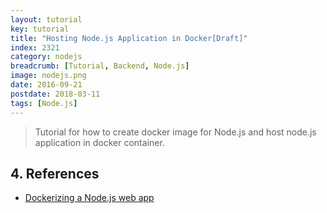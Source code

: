```yaml
---
layout: tutorial
key: tutorial
title: "Hosting Node.js Application in Docker[Draft]"
index: 2321
category: nodejs
breadcrumb: [Tutorial, Backend, Node.js]
image: nodejs.png
date: 2016-09-21
postdate: 2018-03-11
tags: [Node.js]
---
```


> Tutorial for how to create docker image for Node.js and host node.js application in docker container.


## 4. References
* [Dockerizing a Node.js web app](https://nodejs.org/en/docs/guides/nodejs-docker-webapp/)
